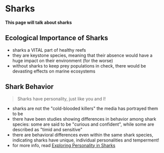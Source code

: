 # Sharks
**This page will talk about sharks**

## Ecological Importance of Sharks
- sharks a VITAL part of healthy reefs
- they are keystone species, meaning that their absence would have a huge impact on their environment (for the worse)
- without sharks to keep prey populations in check, there would be devasting effects on marine ecosystems

## Shark Behavior
> Sharks have personality, just like you and I!

- sharks are not the "cold-blooded killers" the media has portrayed them to be
- there have been studies showing differences in behavior among shark species: some are said to be "curious and confident", while some are described as "timid and sensitive"
- there are behavioral differences even within the same shark species, indicating sharks have unique, individual personalities and temperment!
- for more info, read [Exploring Personality in Sharks](https://saveourseasmagazine.com/exploring-personality-sharks/#:~:text=Most%20people%20think%20of%20sharks,hammerheads%20are%20timid%20and%20sensitive.)